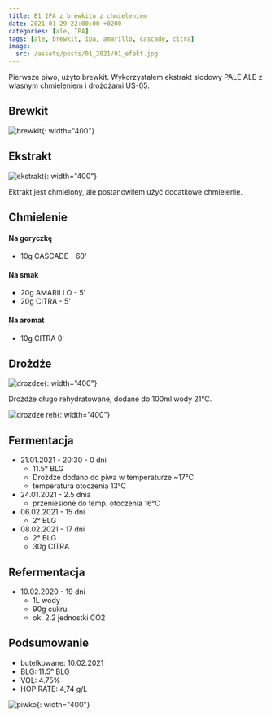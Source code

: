 ```yaml
---
title: B1 IPA z brewkitu z chmieleniem
date: 2021-01-29 22:00:00 +0200
categories: [ale, IPA]
tags: [ale, brewkit, ipa, amarillo, cascade, citra]
image:
  src: /assets/posts/01_2021/01_efekt.jpg
---
```


Pierwsze piwo, użyto brewkit. Wykorzystałem ekstrakt słodowy PALE ALE z własnym chmieleniem i drożdżami US-05.

## Brewkit

![brewkit](/assets/posts/01_2021/01_brewkit.jpg){: width="400"}

## Ekstrakt

![ekstrakt](/assets/posts/01_2021/01_ekstrakt.jpg){: width="400"}

Ektrakt jest chmielony, ale postanowiłem użyć dodatkowe chmielenie.

## Chmielenie

#### Na goryczkę

- 10g CASCADE - 60'

#### Na smak

- 20g AMARILLO - 5'
- 20g CITRA - 5'

#### Na aromat

- 10g CITRA 0'

## Drożdże

![drozdze](/assets/posts/01_2021/01_drozdze.jpg){: width="400"}

Drożdże długo rehydratowane, dodane do 100ml wody 21°C.

![drozdze reh](/assets/posts/01_2021/01_drozdze_reh.jpg){: width="400"}


## Fermentacja

* 21.01.2021 - 20:30 - 0 dni
  - 11.5° BLG
  - Drożdże dodano do piwa w temperaturze ~17°C
  - temperatura otoczenia 13°C
* 24.01.2021 - 2.5 dnia
  - przeniesione do temp. otoczenia 16°C
* 06.02.2021 - 15 dni
  - 2° BLG
* 08.02.2021 - 17 dni
  - 2° BLG
  - 30g CITRA

## Refermentacja

* 10.02.2020 - 19 dni
  - 1L wody
  - 90g cukru
  - ok. 2.2 jednostki CO2

## Podsumowanie

* butelkowane: 10.02.2021
* BLG: 11.5° BLG
* VOL: 4.75%
* HOP RATE: 4,74 g/L

![piwko](/assets/posts/01_2021/01_efekt.jpg){: width="400"}
